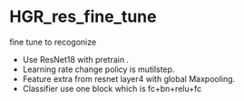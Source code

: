 # HGR_res_fine_tune
fine tune to recogonize 
+ Use ResNet18 with pretrain .
+ Learning rate change policy is mutilstep.
+ Feature extra from resnet layer4 with global Maxpooling.
+ Classifier use one block which is fc+bn+relu+fc
